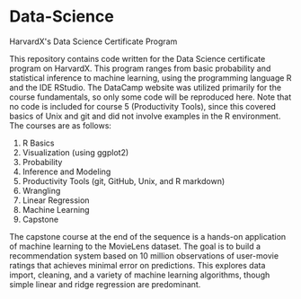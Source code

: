 # Data-Science
HarvardX's Data Science Certificate Program

This repository contains code written for the Data Science certificate program on HarvardX. This program ranges from basic probability and statistical inference to machine learning, using the programming language R and the IDE RStudio. The DataCamp website was utilized primarily for the course fundamentals, so only some code will be reproduced here. Note that no code is included for course 5 (Productivity Tools), since this covered basics of Unix and git and did not involve examples in the R environment. The courses are as follows: 

1. R Basics
2. Visualization (using ggplot2)
3. Probability
4. Inference and Modeling
5. Productivity Tools (git, GitHub, Unix, and R markdown)
6. Wrangling
7. Linear Regression
8. Machine Learning
9. Capstone

The capstone course at the end of the sequence is a hands-on application of machine learning to the MovieLens dataset. The goal is to build a recommendation system based on 10 million observations of user-movie ratings that achieves minimal error on predictions. This explores data import, cleaning, and a variety of machine learning algorithms, though simple linear and ridge regression are predominant. 
